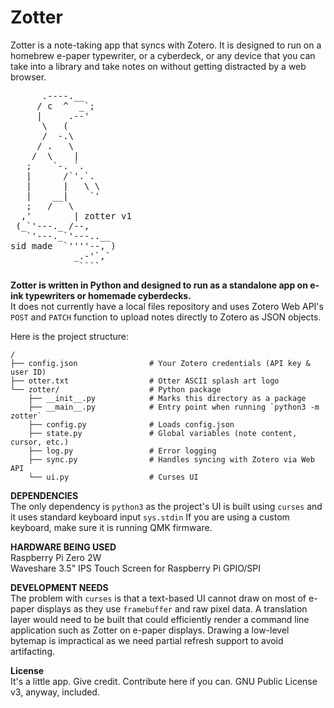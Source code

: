 # Zotter
Zotter is a note-taking app that syncs with Zotero. It is designed to run on a homebrew e-paper typewriter, or a cyberdeck, or any device that you can take into a library and take notes on without getting distracted by a web browser.

<pre>
      .----.__
     / c  ^  _`;
     |     .--'
      \   (
      /  -.\
     / .   \
    /  \    |
   ;    `-. `.
   |      /`'.`.
   |      |   \ \
   |    __|    `'
   ;   /   \
  ,'        | zotter v1
 (_`'---._ /--,
   `'---._`'---..__
sid made  `''''--, )
            _.-'`,`
             ````
</pre>

**Zotter is written in Python and designed to run as a standalone app on e-ink typewriters or homemade cyberdecks.** <br>
It does not currently have a local files repository and uses Zotero Web API's `POST` and `PATCH` function to upload notes directly to Zotero as JSON objects.

Here is the project structure:

```
/
├── config.json                # Your Zotero credentials (API key & user ID)
├── otter.txt                  # Otter ASCII splash art logo
└── zotter/                    # Python package
    ├── __init__.py            # Marks this directory as a package
    ├── __main__.py            # Entry point when running `python3 -m zotter`
    ├── config.py              # Loads config.json
    ├── state.py               # Global variables (note content, cursor, etc.)
    ├── log.py                 # Error logging
    ├── sync.py                # Handles syncing with Zotero via Web API
    └── ui.py                  # Curses UI
```

**DEPENDENCIES** <br>
The only dependency is `python3` as the project's UI is built using `curses` and it uses standard keyboard input `sys.stdin`
If you are using a custom keyboard, make sure it is running QMK firmware.

**HARDWARE BEING USED** <br>
Raspberry Pi Zero 2W <br>
Waveshare 3.5" IPS Touch Screen for Raspberry Pi GPIO/SPI

**DEVELOPMENT NEEDS** <br>
The problem with `curses` is that a text-based UI cannot draw on most of e-paper displays as they use `framebuffer` and raw pixel data. A translation layer would need to be built that could efficiently render a command line application such as Zotter on e-paper displays. Drawing a low-level bytemap is impractical as we need partial refresh support to avoid artifacting.

**License** <br>
It's a little app. Give credit. Contribute here if you can. GNU Public License v3, anyway, included.
